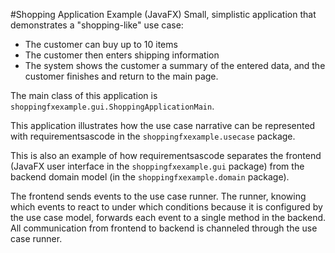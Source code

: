 #Shopping Application Example (JavaFX)
Small, simplistic application that demonstrates a "shopping-like" use case:
* The customer can buy up to 10 items
* The customer then enters shipping information
* The system shows the customer a summary of the entered data, and the customer
finishes and return to the main page.

The main class of this application is ```shoppingfxexample.gui.ShoppingApplicationMain```.

This application illustrates how the use case narrative can be represented with 
requirementsascode in the ```shoppingfxexample.usecase``` package.

This is also an example of how requirementsascode separates the frontend
(JavaFX user interface in the ```shoppingfxexample.gui``` package)
from the backend domain model (in the ```shoppingfxexample.domain``` package).

The frontend sends events to the use case runner. The runner, knowing which events to
react to under which conditions because it is configured by the use case model, forwards 
each event to a single method in the backend. 
All communication from frontend to backend is channeled through the use case runner.
